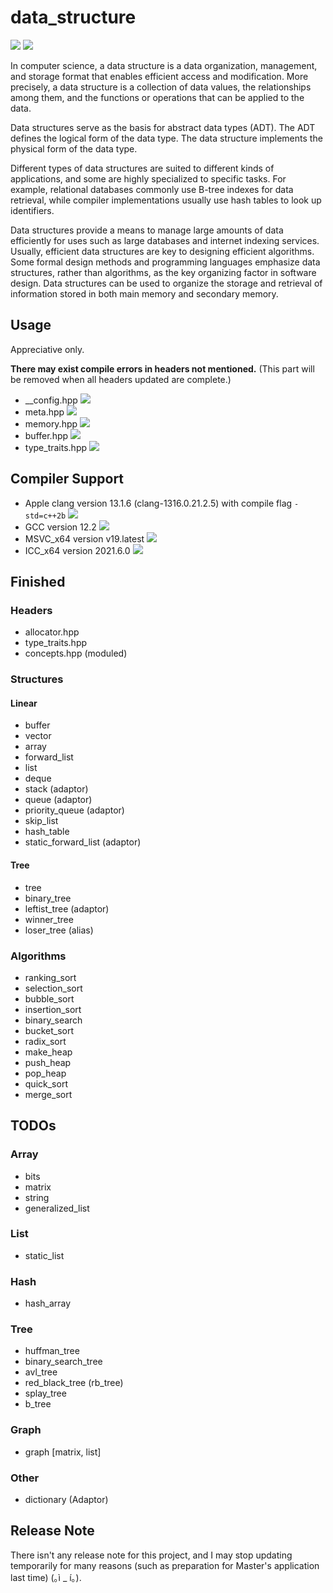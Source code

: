 # data_structure #

![](https://img.shields.io/badge/Build-Failed-red)
![](https://img.shields.io/badge/License-Apache%202.0-brightgreen)

In computer science, a data structure is a data organization, management, and storage format that enables efficient access and modification. More precisely, a data structure is a collection of data values, the relationships among them, and the functions or operations that can be applied to the data.

Data structures serve as the basis for abstract data types (ADT). The ADT defines the logical form of the data type. The data structure implements the physical form of the data type.

Different types of data structures are suited to different kinds of applications, and some are highly specialized to specific tasks. For example, relational databases commonly use B-tree indexes for data retrieval, while compiler implementations usually use hash tables to look up identifiers.

Data structures provide a means to manage large amounts of data efficiently for uses such as large databases and internet indexing services. Usually, efficient data structures are key to designing efficient algorithms. Some formal design methods and programming languages emphasize data structures, rather than algorithms, as the key organizing factor in software design. Data structures can be used to organize the storage and retrieval of information stored in both main memory and secondary memory.

## Usage ##

Appreciative only.

**There may exist compile errors in headers not mentioned.** (This part will be removed when all headers updated are complete.)
- \_\_config.hpp ![](https://img.shields.io/badge/Build-OK-success)
- meta.hpp ![](https://img.shields.io/badge/Build-OK-success)
- memory.hpp ![](https://img.shields.io/badge/Build-OK-success)
- buffer.hpp ![](https://img.shields.io/badge/Build-OK-success)
- type_traits.hpp ![](https://img.shields.io/badge/Build-OK-success)

## Compiler Support ##

- Apple clang version 13.1.6 (clang-1316.0.21.2.5) with compile flag `-std=c++2b` ![](https://img.shields.io/badge/Build-Supported-green)
- GCC version 12.2 ![](https://img.shields.io/badge/Build-Failed-red)
- MSVC_x64 version v19.latest ![](https://img.shields.io/badge/Build-Unknown-yellow)
- ICC_x64 version 2021.6.0 ![](https://img.shields.io/badge/Build-Unknown-yellow)

## Finished ##

### Headers ###

- allocator.hpp
- type_traits.hpp
- concepts.hpp (moduled)

### Structures ###

#### Linear ####

- buffer
- vector
- array
- forward_list
- list
- deque
- stack (adaptor)
- queue (adaptor)
- priority_queue (adaptor)
- skip_list
- hash_table
- static_forward_list (adaptor)

#### Tree ####

- tree
- binary_tree
- leftist_tree (adaptor)
- winner_tree
- loser_tree (alias)

### Algorithms ###

- ranking_sort
- selection_sort
- bubble_sort
- insertion_sort
- binary_search
- bucket_sort
- radix_sort
- make_heap
- push_heap
- pop_heap
- quick_sort
- merge_sort

## TODOs ##

### Array ###
- bits
- matrix
- string
- generalized_list

### List ###
- static_list

### Hash ###
- hash_array

### Tree ###
- huffman_tree
- binary_search_tree
- avl_tree
- red_black_tree (rb_tree)
- splay_tree
- b_tree

### Graph ###
- graph [matrix, list]

### Other ###
- dictionary (Adaptor)

## Release Note ##

There isn't any release note for this project, and I may stop updating temporarily for many reasons (such as preparation for Master's application last time) (｡ì _ í｡).
